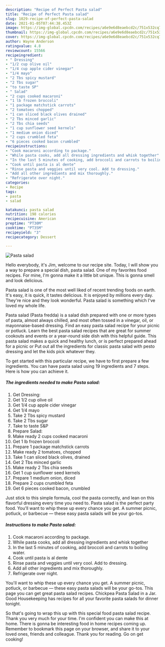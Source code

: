 ```yaml
---
description: "Recipe of Perfect Pasta salad"
title: "Recipe of Perfect Pasta salad"
slug: 1029-recipe-of-perfect-pasta-salad
date: 2021-01-05T07:44:38.453Z
image: https://img-global.cpcdn.com/recipes/a6e9e6d8eaebcd2c/751x532cq70/pasta-salad-recipe-main-photo.jpg
thumbnail: https://img-global.cpcdn.com/recipes/a6e9e6d8eaebcd2c/751x532cq70/pasta-salad-recipe-main-photo.jpg
cover: https://img-global.cpcdn.com/recipes/a6e9e6d8eaebcd2c/751x532cq70/pasta-salad-recipe-main-photo.jpg
author: Wayne Anderson
ratingvalue: 4.8
reviewcount: 15566
recipeingredient:
- " Dressing"
- "1/2 cup olive oil"
- "1/4 cup apple cider vinegar"
- "1/4 mayo"
- "2 Tbs spicy mustard"
- "2 Tbs sugar"
- "to taste SP"
- " Salad"
- "2 cups cooked macaroni"
- "1 lb frozen broccoli"
- "1 package matchstick carrots"
- "2 tomatoes chopped"
- "1 can sliced black olives drained"
- "2 Tbs minced garlic"
- "2 Tbs chia seeds"
- "1 cup sunflower seed kernels"
- "1 medium onion diced"
- "2 cups crumbled feta"
- "6 pieces cooked bacon crumbled"
recipeinstructions:
- "Cook macaroni according to package."
- "While pasta cooks, add all dressing ingredients and whisk together"
- "In the last 5 minutes of cooking, add broccoli and carrots to boiling water."
- "Cook until pasta is al dente"
- "Rinse pasta and veggies until very cool. Add to dressing."
- "Add all other ingredients and mix thoroughly."
- "Refrigerate over night."
categories:
- Recipe
tags:
- pasta
- salad

katakunci: pasta salad 
nutrition: 198 calories
recipecuisine: American
preptime: "PT30M"
cooktime: "PT35M"
recipeyield: "3"
recipecategory: Dessert

---
```



![Pasta salad](https://img-global.cpcdn.com/recipes/a6e9e6d8eaebcd2c/751x532cq70/pasta-salad-recipe-main-photo.jpg)

Hello everybody, it's Jim, welcome to our recipe site. Today, I will show you a way to prepare a special dish, pasta salad. One of my favorites food recipes. For mine, I'm gonna make it a little bit unique. This is gonna smell and look delicious.

Pasta salad is one of the most well liked of recent trending foods on earth. It's easy, it is quick, it tastes delicious. It is enjoyed by millions every day. They're nice and they look wonderful. Pasta salad is something which I've loved my whole life.

Pasta salad (Pasta fredda) is a salad dish prepared with one or more types of pasta, almost always chilled, and most often tossed in a vinegar, oil, or mayonnaise-based dressing. Find an easy pasta salad recipe for your picnic or potluck. Learn the best pasta salad recipes that are great for summer cookouts and events or a year-round side dish with this helpful guide. This pasta salad makes a quick and healthy lunch, or is perfect prepared ahead for a picnic or Put out all the ingredients for classic pasta salad with pesto dressing and let the kids pick whatever they.


To get started with this particular recipe, we have to first prepare a few ingredients. You can have pasta salad using 19 ingredients and 7 steps. Here is how you can achieve it.

<!--inarticleads1-->

##### The ingredients needed to make Pasta salad:

1. Get  Dressing:
1. Get 1/2 cup olive oil
1. Get 1/4 cup apple cider vinegar
1. Get 1/4 mayo
1. Take 2 Tbs spicy mustard
1. Take 2 Tbs sugar
1. Take to taste S&amp;P
1. Prepare  Salad:
1. Make ready 2 cups cooked macaroni
1. Get 1 lb frozen broccoli
1. Prepare 1 package matchstick carrots
1. Make ready 2 tomatoes, chopped
1. Take 1 can sliced black olives, drained
1. Get 2 Tbs minced garlic
1. Make ready 2 Tbs chia seeds
1. Get 1 cup sunflower seed kernels
1. Prepare 1 medium onion, diced
1. Prepare 2 cups crumbled feta
1. Get 6 pieces cooked bacon, crumbled


Just stick to this simple formula, cool the pasta correctly, and lean on this flavorful dressing every time you need to. Pasta salad is the perfect party food. You&#39;ll want to whip these up every chance you get. A summer picnic, potluck, or barbecue — these easy pasta salads will be your go-tos. 

<!--inarticleads2-->

##### Instructions to make Pasta salad:

1. Cook macaroni according to package.
1. While pasta cooks, add all dressing ingredients and whisk together
1. In the last 5 minutes of cooking, add broccoli and carrots to boiling water.
1. Cook until pasta is al dente
1. Rinse pasta and veggies until very cool. Add to dressing.
1. Add all other ingredients and mix thoroughly.
1. Refrigerate over night.


You&#39;ll want to whip these up every chance you get. A summer picnic, potluck, or barbecue — these easy pasta salads will be your go-tos. This page you can get great pasta salad recipes. Chickpea Pasta Salad in a Jar. Good Housekeeping has recipes for all your favorite pasta salads for dinner tonight. 

So that's going to wrap this up with this special food pasta salad recipe. Thank you very much for your time. I'm confident you can make this at home. There is gonna be interesting food in home recipes coming up. Remember to bookmark this page on your browser, and share it to your loved ones, friends and colleague. Thank you for reading. Go on get cooking!
